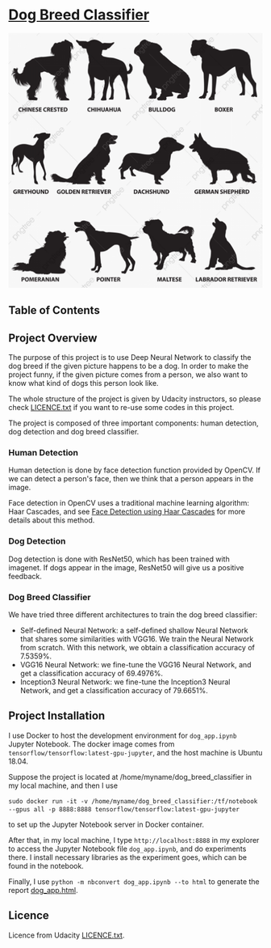 # [Dog Breed Classifier](https://github.com/ifeelfree/dog_breed_classifier) 
![](dog_breed.jpg)

## Table of Contents

 

## Project Overview

The purpose of this project is to use Deep Neural Network to classify the dog breed if the given picture happens to be a dog. In order to make the project funny, if the given picture comes from a person, we also want to know what kind of dogs this person look like. 

The whole structure of the project is given by Udacity instructors, so please check [LICENCE.txt](LICENCE.txt) if you want to re-use some codes in this project. 

The project is composed of three important components: human detection, dog detection and dog breed classifier. 

### Human Detection 

Human detection is done by face detection function provided by OpenCV. If we can detect a person's face, then we think that a person appears in the image.  

Face detection in OpenCV uses a traditional machine learning algorithm: Haar Cascades, and see [Face Detection using Haar Cascades](https://opencv-python-tutroals.readthedocs.io/en/latest/py_tutorials/py_objdetect/py_face_detection/py_face_detection.html) for more details about this method.  


### Dog Detection 

Dog detection is done with ResNet50, which has been trained with imagenet. If dogs appear in the image, ResNet50 will give us a positive feedback. 


### Dog Breed Classifier 

We have tried three different architectures to train the dog breed classifier:
- Self-defined Neural Network: a self-defined shallow Neural Network that shares some similarities with VGG16. We train the Neural Network from scratch. With this network, we obtain a classification accuracy of 7.5359%. 
- VGG16 Neural Network: we fine-tune the VGG16 Neural Network, and get a classification accuracy of 69.4976%. 
- Inception3 Neural Network: we fine-tune the Inception3 Neural Network, and get a classification accuracy of 79.6651%. 
 
## Project Installation 
 
I use Docker to host the development environment for `dog_app.ipynb` Jupyter Notebook. The docker image comes from `tensorflow/tensorflow:latest-gpu-jupyter`, and the host machine is Ubuntu 18.04. 

Suppose the project is located at /home/myname/dog_breed_classifier in my local machine, and then I use 

```
sudo docker run -it -v /home/myname/dog_breed_classifier:/tf/notebook --gpus all -p 8888:8888 tensorflow/tensorflow:latest-gpu-jupyter
```

to set up the Jupyter Notebook server in Docker container. 

After that, in my local machine, I type `http://localhost:8888` in my explorer to access the Jupyter Notebook file `dog_app.ipynb`, and do experiments there. I install necessary libraries as the experiment goes, which can be found in the notebook. 

Finally, I use `python -m nbconvert dog_app.ipynb --to html` to generate the report [dog_app.html](dog_app.html). 

## Licence

Licence from Udacity [LICENCE.txt](LICENCE.txt). 